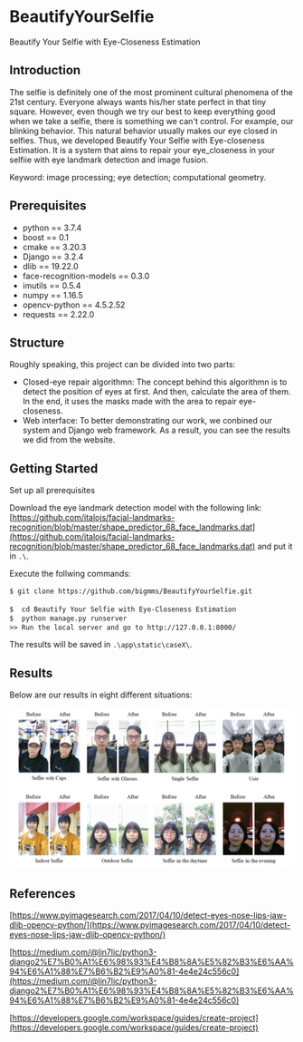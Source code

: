 # BeautifyYourSelfie
Beautify Your Selfie with Eye-Closeness Estimation

## Introduction
The selfie is definitely one of the most prominent cultural phenomena of the 21st century. Everyone always wants his/her state perfect in that tiny square. However, even though we try our best to keep everything good when we take a selfie, there is something we can't control. For example, our blinking behavior. This natural behavior usually makes our eye closed in selfies. Thus, we developed Beautify Your Selfie with Eye-closeness Estimation. It is a system that aims to repair your eye_closeness in your selfiie with eye landmark detection and image fusion. 

Keyword: image processing; eye detection; computational geometry.

## Prerequisites
- python == 3.7.4
- boost == 0.1
- cmake == 3.20.3
- Django == 3.2.4
- dlib == 19.22.0
- face-recognition-models == 0.3.0
- imutils == 0.5.4
- numpy == 1.16.5
- opencv-python == 4.5.2.52
- requests == 2.22.0

## Structure
Roughly speaking, this project can be divided into two parts: 

- Closed-eye repair algorithmn: The concept behind this algorithmn is to detect the position of eyes at first. And then, calculate the area of them. In the end, it uses the masks made with the area to repair eye-closeness.
- Web interface: To better demonstrating our work, we conbined our system and Django web framework. As a result, you can see the results we did from the website.

## Getting Started
Set up all prerequisites

Download the eye landmark detection model with the following link: [https://github.com/italojs/facial-landmarks-recognition/blob/master/shape_predictor_68_face_landmarks.dat](https://github.com/italojs/facial-landmarks-recognition/blob/master/shape_predictor_68_face_landmarks.dat)
and put it in `.\`.

Execute the follwing commands:

    $ git clone https://github.com/bigmms/BeautifyYourSelfie.git
    
    $  cd Beautify Your Selfie with Eye-Closeness Estimation
    $  python manage.py runserver
    >> Run the local server and go to http://127.0.0.1:8000/

The results will be saved in `.\app\static\caseX\`.

## Results
Below are our results in eight different situations:
<p>
<img src="./img/all.png">
</p>



## References
[https://www.pyimagesearch.com/2017/04/10/detect-eyes-nose-lips-jaw-dlib-opencv-python/](https://www.pyimagesearch.com/2017/04/10/detect-eyes-nose-lips-jaw-dlib-opencv-python/)

[https://medium.com/@lin7lic/python3-django2%E7%B0%A1%E6%98%93%E4%B8%8A%E5%82%B3%E6%AA%94%E6%A1%88%E7%B6%B2%E9%A0%81-4e4e24c556c0](https://medium.com/@lin7lic/python3-django2%E7%B0%A1%E6%98%93%E4%B8%8A%E5%82%B3%E6%AA%94%E6%A1%88%E7%B6%B2%E9%A0%81-4e4e24c556c0)

[https://developers.google.com/workspace/guides/create-project](https://developers.google.com/workspace/guides/create-project)
